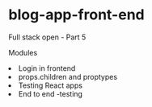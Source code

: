 # blog-app-front-end
Full stack open - Part 5

Modules

<li>Login in frontend</li>
<li>props.children and proptypes</li>
<li>Testing React apps</li>
<li>End to end -testing</li>
